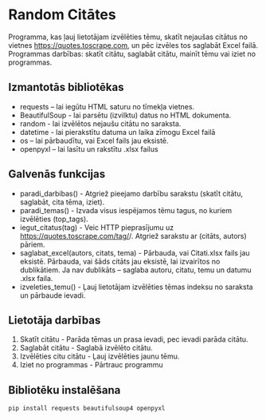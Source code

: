 # Random Citātes
Programma, kas ļauj lietotājam izvēlēties tēmu, skatīt nejaušas citātus no vietnes https://quotes.toscrape.com, un pēc izvēles tos saglabāt Excel failā.
Programmas darbības: skatīt citātu, saglabāt citātu, mainīt tēmu vai iziet no programmas.

## Izmantotās bibliotēkas

+ requests – lai iegūtu HTML saturu no tīmekļa vietnes.
+ BeautifulSoup - lai parsētu (izvilktu) datus no HTML dokumenta.
+ random - lai izvēlētos nejaušu citātu no saraksta.
+ datetime - lai pierakstītu datuma un laika zīmogu Excel failā
+ os – lai pārbaudītu, vai Excel fails jau eksistē.
+ openpyxl – lai lasītu un rakstītu .xlsx failus

## Galvenās funkcijas

+ paradi_darbibas() - Atgriež pieejamo darbību sarakstu (skatīt citātu, saglabāt, cita tēma, iziet).
+ paradi_temas() - Izvada visus iespējamos tēmu tagus, no kuriem izvēlēties (top_tags).
+ iegut_citatus(tag) - Veic HTTP pieprasījumu uz https://quotes.toscrape.com/tag/<tag>/. Atgriež sarakstu ar (citāts, autors) pāriem.
+ saglabat_excel(autors, citats, tema) - Pārbauda, vai Citati.xlsx fails jau eksistē. Pārbauda, vai šāds citāts jau eksistē, lai izvairītos no dublikātiem.
  Ja nav dublikāts – saglaba autoru, citatu, temu un datumu .xlsx faila.
+ izveleties_temu() - Ļauj lietotājam izvēlēties tēmas indeksu no saraksta un pārbaude ievadi.

## Lietotāja darbības
1. Skatīt citātu - Parāda tēmas un prasa ievadi, pec ievadi parāda citātu.
2. Saglabāt citātu - Saglabā izvēlēto citātu.
3. Izvēlēties citu citātu - Ļauj izvēlēties jaunu tēmu.
4. Iziet no programmas - Pārtrauc programmu

## Bibliotēku instalēšana
```
pip install requests beautifulsoup4 openpyxl
```
